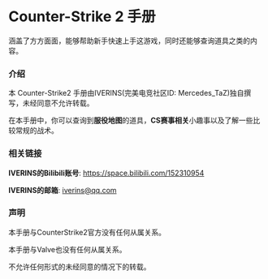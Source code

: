 # Counter-Strike 2 手册

涵盖了方方面面，能够帮助新手快速上手这游戏，同时还能够查询道具之类的内容。

### 介绍

本 Counter-Strike2 手册由IVERINS(完美电竞社区ID: Mercedes_TaZ)独自撰写，未经同意不允许转载。

在本手册中，你可以查询到**服役地图**的道具，**CS赛事相关**小趣事以及了解一些比较常规的战术。

### 相关链接

**IVERINS的Bilibili账号**: https://space.bilibili.com/152310954

**IVERINS的邮箱**: iverins@qq.com

### 声明

本手册与CounterStrike2官方没有任何从属关系。

本手册与Valve也没有任何从属关系。

不允许任何形式的未经同意的情况下的转载。